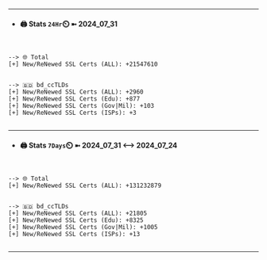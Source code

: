 

---
- #### 🖨️ **Stats** `24Hr`⏲️ ➼ 2024_07_31
```console


--> 🌐 Total
[+] New/ReNewed SSL Certs (ALL): +21547610


--> 🇧🇩 bd_ccTLDs
[+] New/ReNewed SSL Certs (ALL): +2960
[+] New/ReNewed SSL Certs (Edu): +877
[+] New/ReNewed SSL Certs (Gov|Mil): +103
[+] New/ReNewed SSL Certs (ISPs): +3


```

---
- #### 🖨️ **Stats** `7Days`⏲️ ➼ 2024_07_31 <--> 2024_07_24
```console


--> 🌐 Total
[+] New/ReNewed SSL Certs (ALL): +131232879


--> 🇧🇩 bd_ccTLDs
[+] New/ReNewed SSL Certs (ALL): +21805
[+] New/ReNewed SSL Certs (Edu): +8325
[+] New/ReNewed SSL Certs (Gov|Mil): +1005
[+] New/ReNewed SSL Certs (ISPs): +13


```

---

